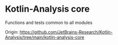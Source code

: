 # Kotlin-Analysis core

Functions and tests common to all modules

Origin: https://github.com/JetBrains-Research/Kotlin-Analysis/tree/main/kotlin-analysis-core